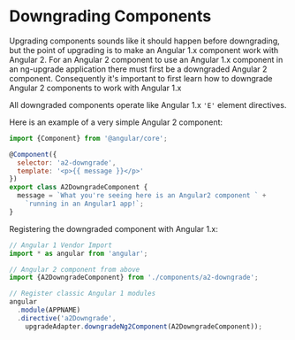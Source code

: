 # Downgrading Components

Upgrading components sounds like it should happen before downgrading, but
the point of upgrading is to make an Angular 1.x component work with Angular 2.
For an Angular 2 component to use an Angular 1.x component in an ng-upgrade
application there must first be a downgraded Angular 2 component. Consequently
it's important to first learn how to downgrade Angular 2 components to work with
Angular 1.x

All downgraded components operate like Angular 1.x `'E'` element directives.

Here is an example of a very simple Angular 2 component:

```js
import {Component} from '@angular/core';

@Component({
  selector: 'a2-downgrade',
  template: '<p>{{ message }}</p>'
})
export class A2DowngradeComponent {
  message = `What you're seeing here is an Angular2 component ` +
    `running in an Angular1 app!`;
}
```

Registering the downgraded component with Angular 1.x:

```js
// Angular 1 Vendor Import
import * as angular from 'angular';

// Angular 2 component from above
import {A2DowngradeComponent} from './components/a2-downgrade';

// Register classic Angular 1 modules
angular
  .module(APPNAME)
  .directive('a2Downgrade', 
    upgradeAdapter.downgradeNg2Component(A2DowngradeComponent));
  
```
